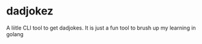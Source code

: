 # dadjokez
A liitle CLI tool to get dadjokes. It is just a fun tool to brush up my learning in golang

